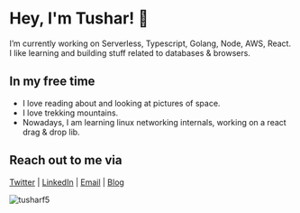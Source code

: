 # Hey, I'm Tushar! 👋

I’m currently working on Serverless, Typescript, Golang, Node, AWS, React. I like learning and building stuff related to databases & browsers.

## In my free time

- I love reading about and looking at pictures of space.
- I love trekking mountains.
- Nowadays, I am learning linux networking internals, working on a react drag & drop lib.

## Reach out to me via

[Twitter](https://twitter.com/tusharf5) | [LinkedIn](https://linkedin.com/in/tusharf5) | [Email](mailto:ts17995@gmail.com?subject=[GitHub]) | [Blog](https://tusharsharma.dev)

<img src="https://komarev.com/ghpvc/?username=tusharf5" alt="tusharf5" />


